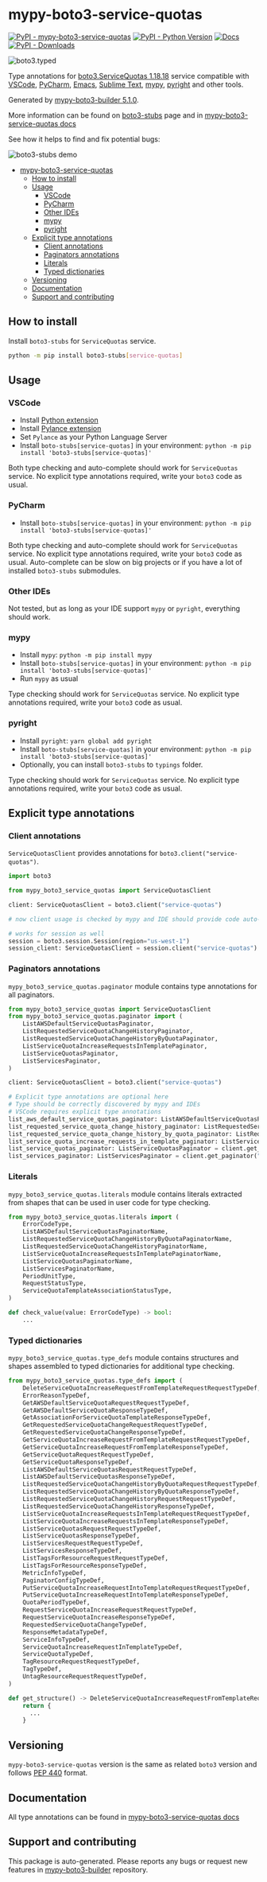 <a id="mypy-boto3-service-quotas"></a>

# mypy-boto3-service-quotas

[![PyPI - mypy-boto3-service-quotas](https://img.shields.io/pypi/v/mypy-boto3-service-quotas.svg?color=blue)](https://pypi.org/project/mypy-boto3-service-quotas)
[![PyPI - Python Version](https://img.shields.io/pypi/pyversions/mypy-boto3-service-quotas.svg?color=blue)](https://pypi.org/project/mypy-boto3-service-quotas)
[![Docs](https://img.shields.io/readthedocs/mypy-boto3-builder.svg?color=blue)](https://mypy-boto3-builder.readthedocs.io/)
[![PyPI - Downloads](https://img.shields.io/pypi/dw/mypy-boto3-service-quotas?color=blue)](https://pypistats.org/packages/mypy-boto3-service-quotas)

![boto3.typed](https://github.com/vemel/mypy_boto3_builder/raw/master/logo.png)

Type annotations for
[boto3.ServiceQuotas 1.18.18](https://boto3.amazonaws.com/v1/documentation/api/1.18.18/reference/services/service-quotas.html#ServiceQuotas)
service compatible with [VSCode](https://code.visualstudio.com/),
[PyCharm](https://www.jetbrains.com/pycharm/),
[Emacs](https://www.gnu.org/software/emacs/),
[Sublime Text](https://www.sublimetext.com/),
[mypy](https://github.com/python/mypy),
[pyright](https://github.com/microsoft/pyright) and other tools.

Generated by
[mypy-boto3-builder 5.1.0](https://github.com/vemel/mypy_boto3_builder).

More information can be found on
[boto3-stubs](https://pypi.org/project/boto3-stubs/) page and in
[mypy-boto3-service-quotas docs](https://vemel.github.io/boto3_stubs_docs/mypy_boto3_service_quotas/)

See how it helps to find and fix potential bugs:

![boto3-stubs demo](https://github.com/vemel/mypy_boto3_builder/raw/master/demo.gif)

- [mypy-boto3-service-quotas](#mypy-boto3-service-quotas)
  - [How to install](#how-to-install)
  - [Usage](#usage)
    - [VSCode](#vscode)
    - [PyCharm](#pycharm)
    - [Other IDEs](#other-ides)
    - [mypy](#mypy)
    - [pyright](#pyright)
  - [Explicit type annotations](#explicit-type-annotations)
    - [Client annotations](#client-annotations)
    - [Paginators annotations](#paginators-annotations)
    - [Literals](#literals)
    - [Typed dictionaries](#typed-dictionaries)
  - [Versioning](#versioning)
  - [Documentation](#documentation)
  - [Support and contributing](#support-and-contributing)

<a id="how-to-install"></a>

## How to install

Install `boto3-stubs` for `ServiceQuotas` service.

```bash
python -m pip install boto3-stubs[service-quotas]
```

<a id="usage"></a>

## Usage

<a id="vscode"></a>

### VSCode

- Install
  [Python extension](https://marketplace.visualstudio.com/items?itemName=ms-python.python)
- Install
  [Pylance extension](https://marketplace.visualstudio.com/items?itemName=ms-python.vscode-pylance)
- Set `Pylance` as your Python Language Server
- Install `boto-stubs[service-quotas]` in your environment:
  `python -m pip install 'boto3-stubs[service-quotas]'`

Both type checking and auto-complete should work for `ServiceQuotas` service.
No explicit type annotations required, write your `boto3` code as usual.

<a id="pycharm"></a>

### PyCharm

- Install `boto-stubs[service-quotas]` in your environment:
  `python -m pip install 'boto3-stubs[service-quotas]'`

Both type checking and auto-complete should work for `ServiceQuotas` service.
No explicit type annotations required, write your `boto3` code as usual.
Auto-complete can be slow on big projects or if you have a lot of installed
`boto3-stubs` submodules.

<a id="other-ides"></a>

### Other IDEs

Not tested, but as long as your IDE support `mypy` or `pyright`, everything
should work.

<a id="mypy"></a>

### mypy

- Install `mypy`: `python -m pip install mypy`
- Install `boto-stubs[service-quotas]` in your environment:
  `python -m pip install 'boto3-stubs[service-quotas]'`
- Run `mypy` as usual

Type checking should work for `ServiceQuotas` service. No explicit type
annotations required, write your `boto3` code as usual.

<a id="pyright"></a>

### pyright

- Install `pyright`: `yarn global add pyright`
- Install `boto-stubs[service-quotas]` in your environment:
  `python -m pip install 'boto3-stubs[service-quotas]'`
- Optionally, you can install `boto3-stubs` to `typings` folder.

Type checking should work for `ServiceQuotas` service. No explicit type
annotations required, write your `boto3` code as usual.

<a id="explicit-type-annotations"></a>

## Explicit type annotations

<a id="client-annotations"></a>

### Client annotations

`ServiceQuotasClient` provides annotations for
`boto3.client("service-quotas")`.

```python
import boto3

from mypy_boto3_service_quotas import ServiceQuotasClient

client: ServiceQuotasClient = boto3.client("service-quotas")

# now client usage is checked by mypy and IDE should provide code auto-complete

# works for session as well
session = boto3.session.Session(region="us-west-1")
session_client: ServiceQuotasClient = session.client("service-quotas")
```

<a id="paginators-annotations"></a>

### Paginators annotations

`mypy_boto3_service_quotas.paginator` module contains type annotations for all
paginators.

```python
from mypy_boto3_service_quotas import ServiceQuotasClient
from mypy_boto3_service_quotas.paginator import (
    ListAWSDefaultServiceQuotasPaginator,
    ListRequestedServiceQuotaChangeHistoryPaginator,
    ListRequestedServiceQuotaChangeHistoryByQuotaPaginator,
    ListServiceQuotaIncreaseRequestsInTemplatePaginator,
    ListServiceQuotasPaginator,
    ListServicesPaginator,
)

client: ServiceQuotasClient = boto3.client("service-quotas")

# Explicit type annotations are optional here
# Type should be correctly discovered by mypy and IDEs
# VSCode requires explicit type annotations
list_aws_default_service_quotas_paginator: ListAWSDefaultServiceQuotasPaginator = client.get_paginator("list_aws_default_service_quotas")
list_requested_service_quota_change_history_paginator: ListRequestedServiceQuotaChangeHistoryPaginator = client.get_paginator("list_requested_service_quota_change_history")
list_requested_service_quota_change_history_by_quota_paginator: ListRequestedServiceQuotaChangeHistoryByQuotaPaginator = client.get_paginator("list_requested_service_quota_change_history_by_quota")
list_service_quota_increase_requests_in_template_paginator: ListServiceQuotaIncreaseRequestsInTemplatePaginator = client.get_paginator("list_service_quota_increase_requests_in_template")
list_service_quotas_paginator: ListServiceQuotasPaginator = client.get_paginator("list_service_quotas")
list_services_paginator: ListServicesPaginator = client.get_paginator("list_services")
```

<a id="literals"></a>

### Literals

`mypy_boto3_service_quotas.literals` module contains literals extracted from
shapes that can be used in user code for type checking.

```python
from mypy_boto3_service_quotas.literals import (
    ErrorCodeType,
    ListAWSDefaultServiceQuotasPaginatorName,
    ListRequestedServiceQuotaChangeHistoryByQuotaPaginatorName,
    ListRequestedServiceQuotaChangeHistoryPaginatorName,
    ListServiceQuotaIncreaseRequestsInTemplatePaginatorName,
    ListServiceQuotasPaginatorName,
    ListServicesPaginatorName,
    PeriodUnitType,
    RequestStatusType,
    ServiceQuotaTemplateAssociationStatusType,
)

def check_value(value: ErrorCodeType) -> bool:
    ...
```

<a id="typed-dictionaries"></a>

### Typed dictionaries

`mypy_boto3_service_quotas.type_defs` module contains structures and shapes
assembled to typed dictionaries for additional type checking.

```python
from mypy_boto3_service_quotas.type_defs import (
    DeleteServiceQuotaIncreaseRequestFromTemplateRequestRequestTypeDef,
    ErrorReasonTypeDef,
    GetAWSDefaultServiceQuotaRequestRequestTypeDef,
    GetAWSDefaultServiceQuotaResponseTypeDef,
    GetAssociationForServiceQuotaTemplateResponseTypeDef,
    GetRequestedServiceQuotaChangeRequestRequestTypeDef,
    GetRequestedServiceQuotaChangeResponseTypeDef,
    GetServiceQuotaIncreaseRequestFromTemplateRequestRequestTypeDef,
    GetServiceQuotaIncreaseRequestFromTemplateResponseTypeDef,
    GetServiceQuotaRequestRequestTypeDef,
    GetServiceQuotaResponseTypeDef,
    ListAWSDefaultServiceQuotasRequestRequestTypeDef,
    ListAWSDefaultServiceQuotasResponseTypeDef,
    ListRequestedServiceQuotaChangeHistoryByQuotaRequestRequestTypeDef,
    ListRequestedServiceQuotaChangeHistoryByQuotaResponseTypeDef,
    ListRequestedServiceQuotaChangeHistoryRequestRequestTypeDef,
    ListRequestedServiceQuotaChangeHistoryResponseTypeDef,
    ListServiceQuotaIncreaseRequestsInTemplateRequestRequestTypeDef,
    ListServiceQuotaIncreaseRequestsInTemplateResponseTypeDef,
    ListServiceQuotasRequestRequestTypeDef,
    ListServiceQuotasResponseTypeDef,
    ListServicesRequestRequestTypeDef,
    ListServicesResponseTypeDef,
    ListTagsForResourceRequestRequestTypeDef,
    ListTagsForResourceResponseTypeDef,
    MetricInfoTypeDef,
    PaginatorConfigTypeDef,
    PutServiceQuotaIncreaseRequestIntoTemplateRequestRequestTypeDef,
    PutServiceQuotaIncreaseRequestIntoTemplateResponseTypeDef,
    QuotaPeriodTypeDef,
    RequestServiceQuotaIncreaseRequestRequestTypeDef,
    RequestServiceQuotaIncreaseResponseTypeDef,
    RequestedServiceQuotaChangeTypeDef,
    ResponseMetadataTypeDef,
    ServiceInfoTypeDef,
    ServiceQuotaIncreaseRequestInTemplateTypeDef,
    ServiceQuotaTypeDef,
    TagResourceRequestRequestTypeDef,
    TagTypeDef,
    UntagResourceRequestRequestTypeDef,
)

def get_structure() -> DeleteServiceQuotaIncreaseRequestFromTemplateRequestRequestTypeDef:
    return {
      ...
    }
```

<a id="versioning"></a>

## Versioning

`mypy-boto3-service-quotas` version is the same as related `boto3` version and
follows [PEP 440](https://www.python.org/dev/peps/pep-0440/) format.

<a id="documentation"></a>

## Documentation

All type annotations can be found in
[mypy-boto3-service-quotas docs](https://vemel.github.io/boto3_stubs_docs/mypy_boto3_service_quotas/)

<a id="support-and-contributing"></a>

## Support and contributing

This package is auto-generated. Please reports any bugs or request new features
in [mypy-boto3-builder](https://github.com/vemel/mypy_boto3_builder/issues/)
repository.
